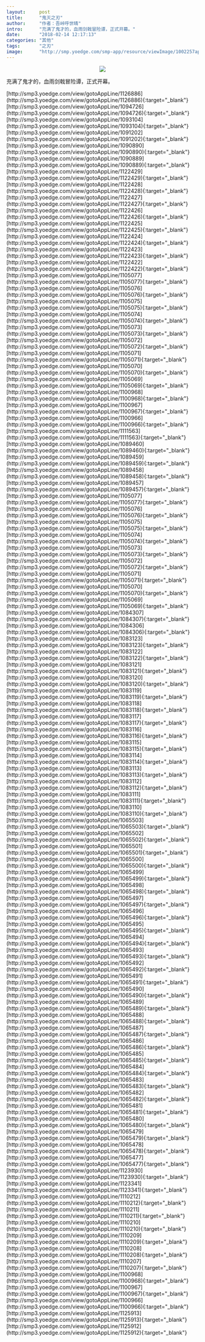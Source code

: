```yaml
---
layout:     post
title:      "鬼灭之刃"
author:     "作者：吾峠呼世晴"
intro:      "充满了鬼才的，血雨剑戟冒险谭，正式开幕。"
date:       "2018-02-14 12:17:13"
categories: "其他"
tags:       "之刃"
image:      "http://smp.yoedge.com/smp-app/resource/viewImage/1002257appline.png"
---
```

<div style="text-align: center">
<p><img src="http://smp.yoedge.com/smp-app/resource/viewImage/1002257appline.png"/></p>
</div>
<p class="post-meta">
<span>充满了鬼才的，血雨剑戟冒险谭，正式开幕。</span>
</p>
[http://smp3.yoedge.com/view/gotoAppLine/1126886](http://smp3.yoedge.com/view/gotoAppLine/1126886){:target="_blank"}
[http://smp3.yoedge.com/view/gotoAppLine/1094726](http://smp3.yoedge.com/view/gotoAppLine/1094726){:target="_blank"}
[http://smp3.yoedge.com/view/gotoAppLine/1093104](http://smp3.yoedge.com/view/gotoAppLine/1093104){:target="_blank"}
[http://smp3.yoedge.com/view/gotoAppLine/1091202](http://smp3.yoedge.com/view/gotoAppLine/1091202){:target="_blank"}
[http://smp3.yoedge.com/view/gotoAppLine/1090890](http://smp3.yoedge.com/view/gotoAppLine/1090890){:target="_blank"}
[http://smp3.yoedge.com/view/gotoAppLine/1090889](http://smp3.yoedge.com/view/gotoAppLine/1090889){:target="_blank"}
[http://smp3.yoedge.com/view/gotoAppLine/1122429](http://smp3.yoedge.com/view/gotoAppLine/1122429){:target="_blank"}
[http://smp3.yoedge.com/view/gotoAppLine/1122428](http://smp3.yoedge.com/view/gotoAppLine/1122428){:target="_blank"}
[http://smp3.yoedge.com/view/gotoAppLine/1122427](http://smp3.yoedge.com/view/gotoAppLine/1122427){:target="_blank"}
[http://smp3.yoedge.com/view/gotoAppLine/1122426](http://smp3.yoedge.com/view/gotoAppLine/1122426){:target="_blank"}
[http://smp3.yoedge.com/view/gotoAppLine/1122425](http://smp3.yoedge.com/view/gotoAppLine/1122425){:target="_blank"}
[http://smp3.yoedge.com/view/gotoAppLine/1122424](http://smp3.yoedge.com/view/gotoAppLine/1122424){:target="_blank"}
[http://smp3.yoedge.com/view/gotoAppLine/1122423](http://smp3.yoedge.com/view/gotoAppLine/1122423){:target="_blank"}
[http://smp3.yoedge.com/view/gotoAppLine/1122422](http://smp3.yoedge.com/view/gotoAppLine/1122422){:target="_blank"}
[http://smp3.yoedge.com/view/gotoAppLine/1105077](http://smp3.yoedge.com/view/gotoAppLine/1105077){:target="_blank"}
[http://smp3.yoedge.com/view/gotoAppLine/1105076](http://smp3.yoedge.com/view/gotoAppLine/1105076){:target="_blank"}
[http://smp3.yoedge.com/view/gotoAppLine/1105075](http://smp3.yoedge.com/view/gotoAppLine/1105075){:target="_blank"}
[http://smp3.yoedge.com/view/gotoAppLine/1105074](http://smp3.yoedge.com/view/gotoAppLine/1105074){:target="_blank"}
[http://smp3.yoedge.com/view/gotoAppLine/1105073](http://smp3.yoedge.com/view/gotoAppLine/1105073){:target="_blank"}
[http://smp3.yoedge.com/view/gotoAppLine/1105072](http://smp3.yoedge.com/view/gotoAppLine/1105072){:target="_blank"}
[http://smp3.yoedge.com/view/gotoAppLine/1105071](http://smp3.yoedge.com/view/gotoAppLine/1105071){:target="_blank"}
[http://smp3.yoedge.com/view/gotoAppLine/1105070](http://smp3.yoedge.com/view/gotoAppLine/1105070){:target="_blank"}
[http://smp3.yoedge.com/view/gotoAppLine/1105069](http://smp3.yoedge.com/view/gotoAppLine/1105069){:target="_blank"}
[http://smp3.yoedge.com/view/gotoAppLine/1100968](http://smp3.yoedge.com/view/gotoAppLine/1100968){:target="_blank"}
[http://smp3.yoedge.com/view/gotoAppLine/1100967](http://smp3.yoedge.com/view/gotoAppLine/1100967){:target="_blank"}
[http://smp3.yoedge.com/view/gotoAppLine/1100966](http://smp3.yoedge.com/view/gotoAppLine/1100966){:target="_blank"}
[http://smp3.yoedge.com/view/gotoAppLine/1111563](http://smp3.yoedge.com/view/gotoAppLine/1111563){:target="_blank"}
[http://smp3.yoedge.com/view/gotoAppLine/1089460](http://smp3.yoedge.com/view/gotoAppLine/1089460){:target="_blank"}
[http://smp3.yoedge.com/view/gotoAppLine/1089459](http://smp3.yoedge.com/view/gotoAppLine/1089459){:target="_blank"}
[http://smp3.yoedge.com/view/gotoAppLine/1089458](http://smp3.yoedge.com/view/gotoAppLine/1089458){:target="_blank"}
[http://smp3.yoedge.com/view/gotoAppLine/1089457](http://smp3.yoedge.com/view/gotoAppLine/1089457){:target="_blank"}
[http://smp3.yoedge.com/view/gotoAppLine/1105077](http://smp3.yoedge.com/view/gotoAppLine/1105077){:target="_blank"}
[http://smp3.yoedge.com/view/gotoAppLine/1105076](http://smp3.yoedge.com/view/gotoAppLine/1105076){:target="_blank"}
[http://smp3.yoedge.com/view/gotoAppLine/1105075](http://smp3.yoedge.com/view/gotoAppLine/1105075){:target="_blank"}
[http://smp3.yoedge.com/view/gotoAppLine/1105074](http://smp3.yoedge.com/view/gotoAppLine/1105074){:target="_blank"}
[http://smp3.yoedge.com/view/gotoAppLine/1105073](http://smp3.yoedge.com/view/gotoAppLine/1105073){:target="_blank"}
[http://smp3.yoedge.com/view/gotoAppLine/1105072](http://smp3.yoedge.com/view/gotoAppLine/1105072){:target="_blank"}
[http://smp3.yoedge.com/view/gotoAppLine/1105071](http://smp3.yoedge.com/view/gotoAppLine/1105071){:target="_blank"}
[http://smp3.yoedge.com/view/gotoAppLine/1105070](http://smp3.yoedge.com/view/gotoAppLine/1105070){:target="_blank"}
[http://smp3.yoedge.com/view/gotoAppLine/1105069](http://smp3.yoedge.com/view/gotoAppLine/1105069){:target="_blank"}
[http://smp3.yoedge.com/view/gotoAppLine/1084307](http://smp3.yoedge.com/view/gotoAppLine/1084307){:target="_blank"}
[http://smp3.yoedge.com/view/gotoAppLine/1084306](http://smp3.yoedge.com/view/gotoAppLine/1084306){:target="_blank"}
[http://smp3.yoedge.com/view/gotoAppLine/1083123](http://smp3.yoedge.com/view/gotoAppLine/1083123){:target="_blank"}
[http://smp3.yoedge.com/view/gotoAppLine/1083122](http://smp3.yoedge.com/view/gotoAppLine/1083122){:target="_blank"}
[http://smp3.yoedge.com/view/gotoAppLine/1083121](http://smp3.yoedge.com/view/gotoAppLine/1083121){:target="_blank"}
[http://smp3.yoedge.com/view/gotoAppLine/1083120](http://smp3.yoedge.com/view/gotoAppLine/1083120){:target="_blank"}
[http://smp3.yoedge.com/view/gotoAppLine/1083119](http://smp3.yoedge.com/view/gotoAppLine/1083119){:target="_blank"}
[http://smp3.yoedge.com/view/gotoAppLine/1083118](http://smp3.yoedge.com/view/gotoAppLine/1083118){:target="_blank"}
[http://smp3.yoedge.com/view/gotoAppLine/1083117](http://smp3.yoedge.com/view/gotoAppLine/1083117){:target="_blank"}
[http://smp3.yoedge.com/view/gotoAppLine/1083116](http://smp3.yoedge.com/view/gotoAppLine/1083116){:target="_blank"}
[http://smp3.yoedge.com/view/gotoAppLine/1083115](http://smp3.yoedge.com/view/gotoAppLine/1083115){:target="_blank"}
[http://smp3.yoedge.com/view/gotoAppLine/1083114](http://smp3.yoedge.com/view/gotoAppLine/1083114){:target="_blank"}
[http://smp3.yoedge.com/view/gotoAppLine/1083113](http://smp3.yoedge.com/view/gotoAppLine/1083113){:target="_blank"}
[http://smp3.yoedge.com/view/gotoAppLine/1083112](http://smp3.yoedge.com/view/gotoAppLine/1083112){:target="_blank"}
[http://smp3.yoedge.com/view/gotoAppLine/1083111](http://smp3.yoedge.com/view/gotoAppLine/1083111){:target="_blank"}
[http://smp3.yoedge.com/view/gotoAppLine/1083110](http://smp3.yoedge.com/view/gotoAppLine/1083110){:target="_blank"}
[http://smp3.yoedge.com/view/gotoAppLine/1065503](http://smp3.yoedge.com/view/gotoAppLine/1065503){:target="_blank"}
[http://smp3.yoedge.com/view/gotoAppLine/1065502](http://smp3.yoedge.com/view/gotoAppLine/1065502){:target="_blank"}
[http://smp3.yoedge.com/view/gotoAppLine/1065501](http://smp3.yoedge.com/view/gotoAppLine/1065501){:target="_blank"}
[http://smp3.yoedge.com/view/gotoAppLine/1065500](http://smp3.yoedge.com/view/gotoAppLine/1065500){:target="_blank"}
[http://smp3.yoedge.com/view/gotoAppLine/1065499](http://smp3.yoedge.com/view/gotoAppLine/1065499){:target="_blank"}
[http://smp3.yoedge.com/view/gotoAppLine/1065498](http://smp3.yoedge.com/view/gotoAppLine/1065498){:target="_blank"}
[http://smp3.yoedge.com/view/gotoAppLine/1065497](http://smp3.yoedge.com/view/gotoAppLine/1065497){:target="_blank"}
[http://smp3.yoedge.com/view/gotoAppLine/1065496](http://smp3.yoedge.com/view/gotoAppLine/1065496){:target="_blank"}
[http://smp3.yoedge.com/view/gotoAppLine/1065495](http://smp3.yoedge.com/view/gotoAppLine/1065495){:target="_blank"}
[http://smp3.yoedge.com/view/gotoAppLine/1065494](http://smp3.yoedge.com/view/gotoAppLine/1065494){:target="_blank"}
[http://smp3.yoedge.com/view/gotoAppLine/1065493](http://smp3.yoedge.com/view/gotoAppLine/1065493){:target="_blank"}
[http://smp3.yoedge.com/view/gotoAppLine/1065492](http://smp3.yoedge.com/view/gotoAppLine/1065492){:target="_blank"}
[http://smp3.yoedge.com/view/gotoAppLine/1065491](http://smp3.yoedge.com/view/gotoAppLine/1065491){:target="_blank"}
[http://smp3.yoedge.com/view/gotoAppLine/1065490](http://smp3.yoedge.com/view/gotoAppLine/1065490){:target="_blank"}
[http://smp3.yoedge.com/view/gotoAppLine/1065489](http://smp3.yoedge.com/view/gotoAppLine/1065489){:target="_blank"}
[http://smp3.yoedge.com/view/gotoAppLine/1065488](http://smp3.yoedge.com/view/gotoAppLine/1065488){:target="_blank"}
[http://smp3.yoedge.com/view/gotoAppLine/1065487](http://smp3.yoedge.com/view/gotoAppLine/1065487){:target="_blank"}
[http://smp3.yoedge.com/view/gotoAppLine/1065486](http://smp3.yoedge.com/view/gotoAppLine/1065486){:target="_blank"}
[http://smp3.yoedge.com/view/gotoAppLine/1065485](http://smp3.yoedge.com/view/gotoAppLine/1065485){:target="_blank"}
[http://smp3.yoedge.com/view/gotoAppLine/1065484](http://smp3.yoedge.com/view/gotoAppLine/1065484){:target="_blank"}
[http://smp3.yoedge.com/view/gotoAppLine/1065483](http://smp3.yoedge.com/view/gotoAppLine/1065483){:target="_blank"}
[http://smp3.yoedge.com/view/gotoAppLine/1065482](http://smp3.yoedge.com/view/gotoAppLine/1065482){:target="_blank"}
[http://smp3.yoedge.com/view/gotoAppLine/1065481](http://smp3.yoedge.com/view/gotoAppLine/1065481){:target="_blank"}
[http://smp3.yoedge.com/view/gotoAppLine/1065480](http://smp3.yoedge.com/view/gotoAppLine/1065480){:target="_blank"}
[http://smp3.yoedge.com/view/gotoAppLine/1065479](http://smp3.yoedge.com/view/gotoAppLine/1065479){:target="_blank"}
[http://smp3.yoedge.com/view/gotoAppLine/1065478](http://smp3.yoedge.com/view/gotoAppLine/1065478){:target="_blank"}
[http://smp3.yoedge.com/view/gotoAppLine/1065477](http://smp3.yoedge.com/view/gotoAppLine/1065477){:target="_blank"}
[http://smp3.yoedge.com/view/gotoAppLine/1123930](http://smp3.yoedge.com/view/gotoAppLine/1123930){:target="_blank"}
[http://smp3.yoedge.com/view/gotoAppLine/1123341](http://smp3.yoedge.com/view/gotoAppLine/1123341){:target="_blank"}
[http://smp3.yoedge.com/view/gotoAppLine/1110212](http://smp3.yoedge.com/view/gotoAppLine/1110212){:target="_blank"}
[http://smp3.yoedge.com/view/gotoAppLine/1110211](http://smp3.yoedge.com/view/gotoAppLine/1110211){:target="_blank"}
[http://smp3.yoedge.com/view/gotoAppLine/1110210](http://smp3.yoedge.com/view/gotoAppLine/1110210){:target="_blank"}
[http://smp3.yoedge.com/view/gotoAppLine/1110209](http://smp3.yoedge.com/view/gotoAppLine/1110209){:target="_blank"}
[http://smp3.yoedge.com/view/gotoAppLine/1110208](http://smp3.yoedge.com/view/gotoAppLine/1110208){:target="_blank"}
[http://smp3.yoedge.com/view/gotoAppLine/1110207](http://smp3.yoedge.com/view/gotoAppLine/1110207){:target="_blank"}
[http://smp3.yoedge.com/view/gotoAppLine/1100968](http://smp3.yoedge.com/view/gotoAppLine/1100968){:target="_blank"}
[http://smp3.yoedge.com/view/gotoAppLine/1100967](http://smp3.yoedge.com/view/gotoAppLine/1100967){:target="_blank"}
[http://smp3.yoedge.com/view/gotoAppLine/1100966](http://smp3.yoedge.com/view/gotoAppLine/1100966){:target="_blank"}
[http://smp3.yoedge.com/view/gotoAppLine/1125913](http://smp3.yoedge.com/view/gotoAppLine/1125913){:target="_blank"}
[http://smp3.yoedge.com/view/gotoAppLine/1125912](http://smp3.yoedge.com/view/gotoAppLine/1125912){:target="_blank"}


